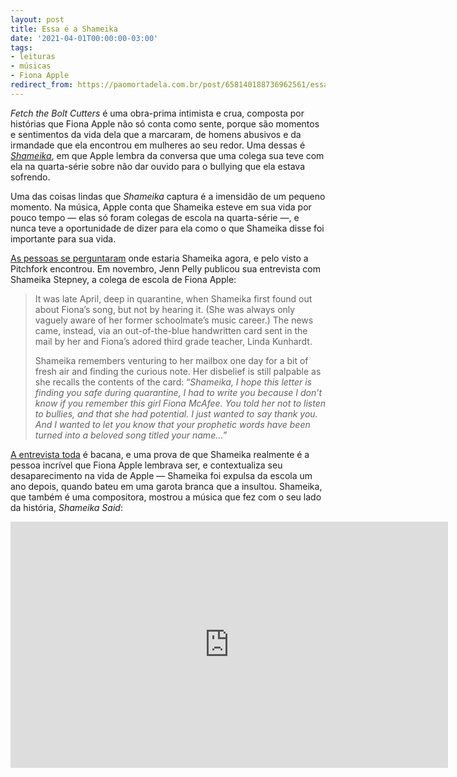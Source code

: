 ```yaml
---
layout: post
title: Essa é a Shameika
date: '2021-04-01T00:00:00-03:00'
tags:
- leituras
- músicas
- Fiona Apple
redirect_from: https://paomortadela.com.br/post/658140188736962561/essa-%C3%A9-a-shameika
---
```

_Fetch the Bolt Cutters_ é uma obra-prima intimista e crua, composta por histórias que Fiona Apple não só conta como sente, porque são momentos e sentimentos da vida dela que a marcaram, de homens abusivos e da irmandade que ela encontrou em mulheres ao seu redor. Uma dessas é [_Shameika_](https://www.youtube.com/watch?v=MbkugCPqxQY), em que Apple lembra da conversa que uma colega sua teve com ela na quarta-série sobre não dar ouvido para o bullying que ela estava sofrendo.

Uma das coisas lindas que _Shameika_ captura é a imensidão de um pequeno momento. Na música, Apple conta que Shameika esteve em sua vida por pouco tempo — elas só foram colegas de escola na quarta-série —, e nunca teve a oportunidade de dizer para ela como o que Shameika disse foi importante para sua vida.

[As pessoas se perguntaram](https://twitter.com/jennydeluxe/status/1251552487003361287) onde estaria Shameika agora, e pelo visto a Pitchfork encontrou. Em novembro, Jenn Pelly publicou sua entrevista com Shameika Stepney, a colega de escola de Fiona Apple:

> It was late April, deep in quarantine, when Shameika first found out about Fiona’s song, but not by hearing it. (She was always only vaguely aware of her former schoolmate’s music career.) The news came, instead, via an out-of-the-blue handwritten card sent in the mail by her and Fiona’s adored third grade teacher, Linda Kunhardt.
> 
> Shameika remembers venturing to her mailbox one day for a bit of fresh air and finding the curious note. Her disbelief is still palpable as she recalls the contents of the card: “_Shameika, I hope this letter is finding you safe during quarantine, I had to write you because I don’t know if you remember this girl Fiona McAfee. You told her not to listen to bullies, and that she had potential. I just wanted to say thank you. And I wanted to let you know that your prophetic words have been turned into a beloved song titled your name…_”

[A entrevista toda](https://pitchfork.com/features/article/fiona-apple-shameika-fetch-the-bolt-cutters-interview/) é bacana, e uma prova de que Shameika realmente é a pessoa incrível que Fiona Apple lembrava ser, e contextualiza seu desaparecimento na vida de Apple — Shameika foi expulsa da escola um ano depois, quando bateu em uma garota branca que a insultou. Shameika, que também é uma compositora, mostrou a música que fez com o seu lado da história, _Shameika Said_:

<iframe class="full-width" src="https://www.youtube.com/embed/W_YIsUG3r8I" title="YouTube video player" allow="accelerometer; autoplay; clipboard-write; encrypted-media; gyroscope; picture-in-picture" allowfullscreen="" loading="lazy" width="700" height="393.75" frameborder="0"></iframe>
